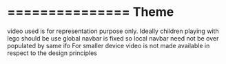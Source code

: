 ===============
Theme
===================

video used is for representation purpose only. 
Ideally children playing with lego should be use
global navbar is fixed so local navbar need not be over populated by same ifo
For smaller device video is not made available in respect to the design principles
